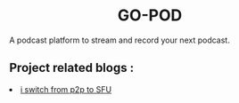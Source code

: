 <h1 align="center">GO-POD</h1>
A podcast platform to stream and record your next podcast.

<h2>Project related blogs :</h2>
<li><a href="https://medium.com/p/i-switched-from-p2p-to-sfu-architecture-for-my-project-go-pod-20ca73849400?source=social.tw"> i switch from p2p to SFU</a></li>